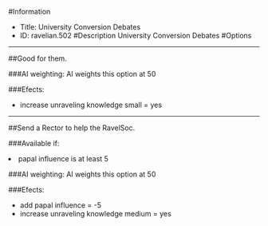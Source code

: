 #Information
 - Title: University Conversion Debates
 - ID: ravelian.502
#Description
University Conversion Debates
#Options

___
##Good for them.

###AI weighting:
AI weights this option at 50


###Efects:<ul><li>increase unraveling knowledge small = yes</li></ul>

___
##Send a Rector to help the RavelSoc.

###Available if:
<li>papal influence is at least 5</li>

###AI weighting:
AI weights this option at 50


###Efects:<ul><li>add papal influence = -5</li><li>increase unraveling knowledge medium = yes</li></ul>
